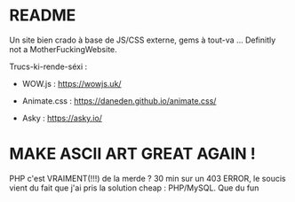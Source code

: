 # README

Un site bien crado à base de JS/CSS externe, gems à tout-va ... Definitly not a MotherFuckingWebsite.

Trucs-ki-rende-séxi :

* WOW.js : https://wowjs.uk/

* Animate.css : https://daneden.github.io/animate.css/

* Asky : https://asky.io/

# MAKE ASCII ART GREAT AGAIN !


PHP c'est VRAIMENT(!!!) de la merde ? 30 min sur un 403 ERROR, le soucis vient du fait que j'ai pris la  solution cheap : PHP/MySQL. Que du fun
